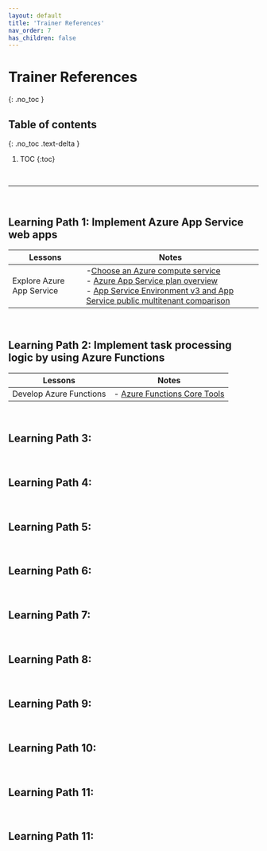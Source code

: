 ```yaml
---
layout: default
title: 'Trainer References'
nav_order: 7
has_children: false
---
```


# Trainer References
{: .no_toc }


## Table of contents
{: .no_toc .text-delta }

1. TOC
{:toc}

<br/>

---

<br/>

## Learning Path 1: Implement Azure App Service web apps

| Lessons | Notes |
| --- | --- |
| Explore Azure App Service | -[Choose an Azure compute service](https://learn.microsoft.com/en-us/azure/architecture/guide/technology-choices/compute-decision-tree) <br> - [Azure App Service plan overview](https://learn.microsoft.com/en-us/azure/app-service/overview-hosting-plans) <br> - [App Service Environment v3 and App Service public multitenant comparison](https://learn.microsoft.com/en-us/azure/app-service/environment/ase-multi-tenant-comparison) |


<br/>

## Learning Path 2: Implement task processing logic by using Azure Functions


| Lessons | Notes |
| --- | --- |
| Develop Azure Functions | - [Azure Functions Core Tools](https://learn.microsoft.com/en-us/azure/azure-functions/functions-run-local) |


<br/>

## Learning Path 3: 

<!--
| Lessons | Notes |
| --- | --- |
| --- | --- |
-->

<br/>


## Learning Path 4: 

<!--
| Lessons | Notes |
| --- | --- |
| --- | --- |
-->

<br/>

## Learning Path 5: 


<!--
| Lessons | Notes |
| --- | --- |
| --- | --- |
-->




<br/>

## Learning Path 6: 

<!--
| Lessons | Notes |
| --- | --- |
| --- | --- |
-->



<br/>

## Learning Path 7:


<!--
| Lessons | Notes |
| --- | --- |
| --- | --- |
-->


<br/>

## Learning Path 8:
<!--
| Lessons | Notes |
| --- | --- |
| --- | --- |
-->



<br/>

## Learning Path 9:


<!--
| Lessons | Notes |
| --- | --- |
| --- | --- |
-->


<br/>

## Learning Path 10:


<!--
| Lessons | Notes |
| --- | --- |
| --- | --- |
-->


<br/>

## Learning Path 11: 

<!--
| Lessons | Notes |
| --- | ---
| --- | --- |
-->


<br/>

## Learning Path 11: 
<!--
| Lessons | Notes |
| --- | ---
| --- | --- |
-->


<br/>

